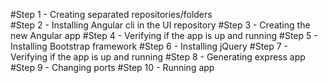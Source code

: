 #Step 1 - Creating separated repositories/folders  
#Step 2 - Installing Angular cli in the UI repository
#Step 3 - Creating the new Angular app
#Step 4 - Verifying if the app is up and running
#Step 5 - Installing Bootstrap framework
#Step 6 - Installing jQuery
#Step 7 - Verifying if the app is up and running
#Step 8 - Generating express app
#Step 9 - Changing ports
#Step 10 - Running app
